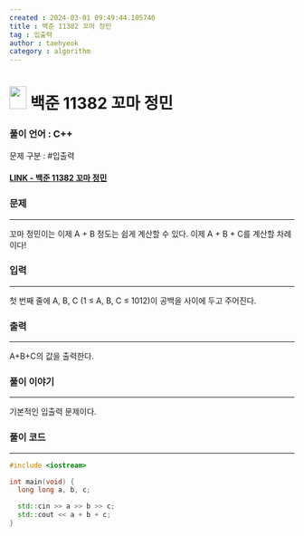 ```yaml
---
created : 2024-03-01 09:49:44.105740
title : 백준 11382 꼬마 정민
tag : 입출력
author : taehyeok
category : algorithm
---
```

# <img src="https://d2gd6pc034wcta.cloudfront.net/tier/1.svg" width="30" height="40"> 백준 11382 꼬마 정민


### 풀이 언어 : C++

문제 구분 : #입출력
#### [LINK - 백준 11382 꼬마 정민](https://www.acmicpc.net/problem/11382)

### 문제

<hr>



꼬마 정민이는 이제 A + B 정도는 쉽게 계산할 수 있다. 이제 A + B + C를 계산할 차례이다!
### 입력

<hr>


첫 번째 줄에 A, B, C (1 ≤ A, B, C ≤ 1012)이 공백을 사이에 두고 주어진다.
### 출력

<hr>


A+B+C의 값을 출력한다.
### 풀이 이야기

<hr>

기본적인 입출력 문제이다.

### 풀이 코드

<hr>


``` c++
#include <iostream>

int main(void) {
  long long a, b, c;

  std::cin >> a >> b >> c;
  std::cout << a + b + c;
}
```
